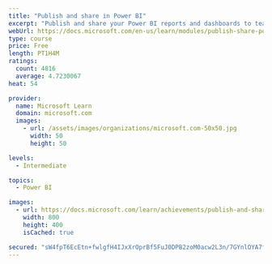```yaml
---
title: "Publish and share in Power BI"
excerpt: "Publish and share your Power BI reports and dashboards to teammates in your organization or to everyone on the web."
webUrl: https://docs.microsoft.com/en-us/learn/modules/publish-share-power-bi/
type: course
price: Free
length: PT1H4M
ratings:
  count: 4816
  average: 4.7230067
heat: 54

provider:
  name: Microsoft Learn
  domain: microsoft.com
  images:
    - url: /assets/images/organizations/microsoft.com-50x50.jpg
      width: 50
      height: 50

levels:
  - Intermediate

topics:
  - Power BI

images:
  - url: https://docs.microsoft.com/learn/achievements/publish-and-share-with-power-bi-desktop-social.png
    width: 800
    height: 400
    isCached: true

secured: "sW4fpT6EcEtn+fwlgfH4IJxXrOprBf5FuJ0DPB2zoM0acw2L3n/7GYnlOYA7fKI62ZSh5phXf1lL8UEAIMrlM1rVmxF1N0f9ICv8ETUA5bN8RkuCoCoowHI3c//OI6D//x0RZpK8iFNrNA5qU7cToii5isROfKNX6HfV03sc1hvrdYEnhxsRzqMxSipi2AB9j0NL3a9bynhr5zP7g7HGxD80Hqp7bziF4rJAuGGMkKgKO3Z0p157v8cdWwjcDRGy3esabgZfDaWw5pZhfdb5jJmY8EoNslswbQ597AzIvAlF5WGw71LMMRtEkxQUTMdmH4LEkgMNAkry9yugl5acTe838mQAR1HA3BbNyn3gyzE1piT8NIVECg5QYX5dN/Gv+aTnxc70MrNmDpD+ZVufSt1rzgXPww5GrbHGhnaB+B8=;2Aua4yuZDhPXp9nfwP77/Q=="
---
```


